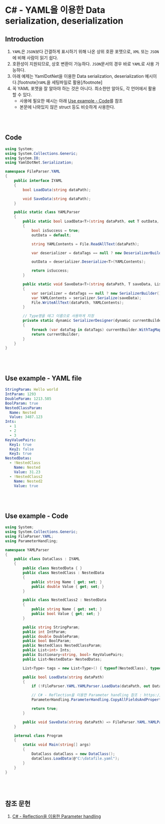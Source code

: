 <h1 id="title">C# - YAML을 이용한 Data serialization, deserialization</h1>

<h2 id="intro">Introduction</h2>

1. `YAML`은 `JSON`보다 간결하게 표시하기 위해 나온 상위 호환 포맷으로, `XML` 또는 `JSON`에 비해 사람이 읽기 쉽다.
2. 호환성이 지원되므로, 상호 변환이 가능하다. `JSON`문서의 경우 바로 `YAML`로 사용 가능하다.
3. 아래 예제는 YamlDotNet을 이용한 Data serialization, deserialization 예시이다.[footnote]`YAML`을 세팅파일로 활용[/footnote]
4. 꼭 YAML 포맷을 잘 알아야 하는 것은 아니다. 최소한만 알아도, 각 언어에서 활용할 수 있다.
   - 사용에 필요한 예시는 아래 [Use example - Code](#example2)를 참조
   - 본문에 나와있지 않은 struct 등도 비슷하게 사용한다.

<br><br>

<h2 id="code">Code</h2>

```csharp
using System;
using System.Collections.Generic;
using System.IO;
using YamlDotNet.Serialization;

namespace FileParser.YAML
{
    public interface IYAML
    {
        bool LoadData(string dataPath);

        void SaveData(string dataPath);
    }

    public static class YAMLParser
    {
        public static bool LoadData<T>(string dataPath, out T outData, List<Type> dataTags = null)
        {
            bool isSuccess = true;
            outData = default;

            string YAMLContents = File.ReadAllText(dataPath);

            var deserializer = dataTags == null ? new DeserializerBuilder().Build() : SerializerDesigner(new DeserializerBuilder(), dataTags).Build();

            outData = deserializer.Deserialize<T>(YAMLContents);

            return isSuccess;
        }

        public static void SaveData<T>(string dataPath, T saveData, List<Type> dataTags = null)
        {
            var serializer = dataTags == null ? new SerializerBuilder().Build() : SerializerDesigner(new SerializerBuilder(), dataTags).Build();
            var YAMLContents = serializer.Serialize(saveData);
            File.WriteAllText(dataPath, YAMLContents);
        }

        // Type명을 태그 이름으로 사용하게 지정
        private static dynamic SerializerDesigner(dynamic currentBuilder, List<Type> dataTags)
        {
            foreach (var dataTag in dataTags) currentBuilder.WithTagMapping($"!{dataTag.Name}", dataTag);
            return currentBuilder;
        }
    }
}
```

<br><br>

<h2 id="example">Use example - YAML file</h2>

```yaml
StringParam: Hello world
IntParam: 1293
DoubleParam: 1213.585
BoolParam: true
NestedClassParam:
  Name: Nested
  Value: 3487.123
Ints:
  - 1
  - 2
  - 3
KeyValuePairs:
  Key1: true
  Key2: false
  Key3: true
NestedDatas:
  - !NestedClass
    Name: Nested
    Value: 31.23
  - !NestedClass2
    Name: Nested2
    Value: true
```

<br><br>

<h2 id="example2">Use example - Code</h2>

```csharp
using System;
using System.Collections.Generic;
using FileParser.YAML;
using ParameterHandling;

namespace YAMLParser
{
    public class DataClass : IYAML
    {
        public class NestedData { }
        public class NestedClass : NestedData
        {
            public string Name { get; set; }
            public double Value { get; set; }
        }

        public class NestedClass2 : NestedData
        {
            public string Name { get; set; }
            public bool Value { get; set; }
        }

        public string StringParam;
        public int IntParam;
        public double DoubleParam;
        public bool BoolParam;
        public NestedClass NestedClassParam;
        public List<int> Ints;
        public Dictionary<string, bool> KeyValuePairs;
        public List<NestedData> NestedDatas;

        List<Type> tags = new List<Type>() { typeof(NestedClass), typeof(NestedClass2) };

        public bool LoadData(string dataPath)
        {
            if (!FileParser.YAML.YAMLParser.LoadData(dataPath, out DataClass dataClass, tags)) return false;

            // C# - Reflection을 이용한 Parameter handling 참조 : https://peponi-paradise.tistory.com/entry/C-Reflection%EC%9D%84-%EC%9D%B4%EC%9A%A9%ED%95%9C-Parameter-handling
            ParameterHandling.ParameterHandling.CopyAllFieldsAndProperties(this, dataClass);

            return true;
        }

        public void SaveData(string dataPath) => FileParser.YAML.YAMLParser.SaveData(dataPath, this, tags);
    }

    internal class Program
    {
        static void Main(string[] args)
        {
            DataClass dataClass = new DataClass();
            dataClass.LoadData(@"C:\datafile.yaml");
        }
    }
}
```

<br><br>

<h2 id="reference">참조 문헌</h2>

1. [C# - Reflection을 이용한 Parameter handling](https://peponi-paradise.tistory.com/entry/C-Reflection%EC%9D%84-%EC%9D%B4%EC%9A%A9%ED%95%9C-Parameter-handling)

<br><br>